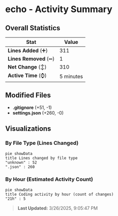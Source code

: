 # echo - Activity Summary 

## Overall Statistics

| Stat                   | Value                                                             |
| ---------------------- | ----------------------------------------------------------------- |
| **Lines Added** (➕)   | 311                                          |
| **Lines Removed** (➖) | 1                                        |
| **Net Change** (↕)    | 310                |
| **Active Time** (⌚)   | 5 minutes |


## Modified Files
- **.gitignore** (+51, -1)
- **settings.json** (+260, -0)

## Visualizations

### By File Type (Lines Changed)

```mermaid
pie showData
title Lines changed by file type
"unknown" : 52
".json" : 260
```

### By Hour (Estimated Activity Count)

```mermaid
pie showData
title Coding activity by hour (count of changes)
"21h" : 5
```


> **Last Updated:** 3/26/2025, 9:05:47 PM
